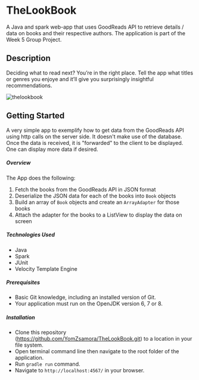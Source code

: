 # TheLookBook

A Java and spark web-app that uses GoodReads API to retrieve details / data on books and their respective authors. The application is part of the Week 5 Group Project.

## Description

Deciding what to read next? You’re in the right place. Tell the app what titles or genres you enjoye and it’ll give you surprisingly insightful recommendations.

![thelookbook](https://user-images.githubusercontent.com/38578499/40585148-2fada256-61b6-11e8-957b-5989697c59cb.png)

## Getting Started

A very simple app to exemplify how to get data from the GoodReads API using http calls on the server side. It doesn't make use of the database. Once the data is received, it is "forwarded" to the client to be displayed. One can display more data if desired.

##### Overview
The App does the following:
1. Fetch the books from the GoodReads API in JSON format
2. Deserialize the JSON data for each of the books into `Book` objects
3. Build an array of `Book` objects and create an `ArrayAdapter` for those books
4. Attach the adapter for the books to a ListView to display the data on screen

##### Technologies Used
- Java
- Spark
- JUnit
- Velocity Template Engine

##### Prerequisites
- Basic Git knowledge, including an installed version of Git.
- Your application must run on the OpenJDK version 6, 7 or 8.

##### Installation

- Clone this repository (https://github.com/YomZsamora/TheLookBook.git) to a location in your file system. 
- Open terminal command line then navigate to the root folder of the application.
- Run `gradle run` command.
- Navigate to `http://localhost:4567/` in your browser.

